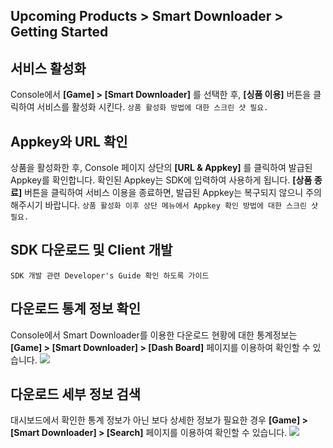 ## Upcoming Products > Smart Downloader > Getting Started

## 서비스 활성화
Console에서 **[Game] > [Smart Downloader]** 를 선택한 후, **[싱품 이용]** 버튼을 클릭하여 서비스를 활성화 시킨다.
`상품 활성화 방법에 대한 스크린 샷 필요.`

## Appkey와 URL 확인
상품을 활성화한 후, Console 페이지 상단의 **[URL & Appkey]** 를 클릭하여 발급된 Appkey를 확인합니다. 확인된 Appkey는 SDK에 입력하여 사용하게 됩니다. **[상품 종료]** 버튼을 클릭하여 서비스 이용을 종료하면, 발급된 Appkey는 복구되지 않으니 주의해주시기 바랍니다.
`상품 활성화 이후 상단 메뉴에서 Appkey 확인 방법에 대한 스크린 샷 필요.`

## SDK 다운로드 및 Client 개발
`SDK 개발 관련 Developer's Guide 확인 하도록 가이드`

## 다운로드 통계 정보 확인
Console에서 Smart Downloader를 이용한 다운로드 현황에 대한 통계정보는 **[Game] > [Smart Downloader] > [Dash Board]** 페이지를 이용하여 확인할 수 있습니다.
![](http://static.toastoven.net/prod_smartdownloader/img_03.png)

## 다운로드 세부 정보 검색
대시보드에서 확인한 통계 정보가 아닌 보다 상세한 정보가 필요한 경우 **[Game] > [Smart Downloader] > [Search]** 페이지를 이용하여 확인할 수 있습니다.
![](http://static.toastoven.net/prod_smartdownloader/img_04.png)